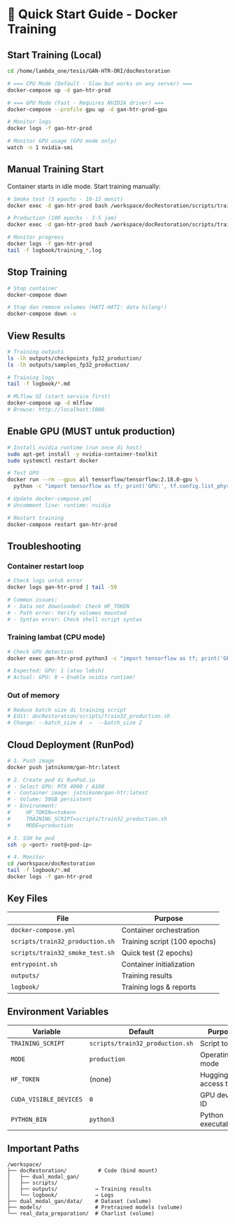 # 🚀 Quick Start Guide - Docker Training

## Start Training (Local)

```bash
cd /home/lambda_one/tesis/GAN-HTR-ORI/docRestoration

# === CPU Mode (Default - Slow but works on any server) ===
docker-compose up -d gan-htr-prod

# === GPU Mode (Fast - Requires NVIDIA driver) ===
docker-compose --profile gpu up -d gan-htr-prod-gpu

# Monitor logs
docker logs -f gan-htr-prod

# Monitor GPU usage (GPU mode only)
watch -n 1 nvidia-smi
```

## Manual Training Start

Container starts in idle mode. Start training manually:

```bash
# Smoke test (5 epochs - 10-15 menit)
docker exec -d gan-htr-prod bash /workspace/docRestoration/scripts/train32_smoke_test.sh

# Production (100 epochs - 3-5 jam)
docker exec -d gan-htr-prod bash /workspace/docRestoration/scripts/train32_production.sh

# Monitor progress
docker logs -f gan-htr-prod
tail -f logbook/training_*.log
```

## Stop Training

```bash
# Stop container
docker-compose down

# Stop dan remove volumes (HATI-HATI: data hilang!)
docker-compose down -v
```

## View Results

```bash
# Training outputs
ls -lh outputs/checkpoints_fp32_production/
ls -lh outputs/samples_fp32_production/

# Training logs
tail -f logbook/*.md

# MLflow UI (start service first)
docker-compose up -d mlflow
# Browse: http://localhost:5000
```

## Enable GPU (MUST untuk production)

```bash
# Install nvidia runtime (run once di host)
sudo apt-get install -y nvidia-container-toolkit
sudo systemctl restart docker

# Test GPU
docker run --rm --gpus all tensorflow/tensorflow:2.18.0-gpu \
  python -c "import tensorflow as tf; print('GPU:', tf.config.list_physical_devices('GPU'))"

# Update docker-compose.yml
# Uncomment line: runtime: nvidia

# Restart training
docker-compose restart gan-htr-prod
```

## Troubleshooting

### Container restart loop
```bash
# Check logs untuk error
docker logs gan-htr-prod | tail -50

# Common issues:
# - Data not downloaded: Check HF_TOKEN
# - Path error: Verify volumes mounted
# - Syntax error: Check shell script syntax
```

### Training lambat (CPU mode)
```bash
# Check GPU detection
docker exec gan-htr-prod python3 -c "import tensorflow as tf; print('GPU:', len(tf.config.list_physical_devices('GPU')))"

# Expected: GPU: 1 (atau lebih)
# Actual: GPU: 0 → Enable nvidia runtime!
```

### Out of memory
```bash
# Reduce batch size di training script
# Edit: docRestoration/scripts/train32_production.sh
# Change: --batch_size 4  →  --batch_size 2
```

## Cloud Deployment (RunPod)

```bash
# 1. Push image
docker push jatnikonm/gan-htr:latest

# 2. Create pod di RunPod.io
# - Select GPU: RTX 4090 / A100
# - Container image: jatnikonm/gan-htr:latest
# - Volume: 50GB persistent
# - Environment:
#     HF_TOKEN=<token>
#     TRAINING_SCRIPT=scripts/train32_production.sh
#     MODE=production

# 3. SSH ke pod
ssh -p <port> root@<pod-ip>

# 4. Monitor
cd /workspace/docRestoration
tail -f logbook/*.md
docker logs -f gan-htr-prod
```

## Key Files

| File | Purpose |
|------|---------|
| `docker-compose.yml` | Container orchestration |
| `scripts/train32_production.sh` | Training script (100 epochs) |
| `scripts/train32_smoke_test.sh` | Quick test (2 epochs) |
| `entrypoint.sh` | Container initialization |
| `outputs/` | Training results |
| `logbook/` | Training logs & reports |

## Environment Variables

| Variable | Default | Purpose |
|----------|---------|---------|
| `TRAINING_SCRIPT` | `scripts/train32_production.sh` | Script to run |
| `MODE` | `production` | Operating mode |
| `HF_TOKEN` | (none) | HuggingFace access token |
| `CUDA_VISIBLE_DEVICES` | `0` | GPU device ID |
| `PYTHON_BIN` | `python3` | Python executable |

## Important Paths

```
/workspace/
├── docRestoration/          # Code (bind mount)
│   ├── dual_modal_gan/
│   ├── scripts/
│   ├── outputs/            → Training results
│   └── logbook/            → Logs
├── dual_modal_gan/data/    # Dataset (volume)
├── models/                 # Pretrained models (volume)
└── real_data_preparation/  # Charlist (volume)
```
